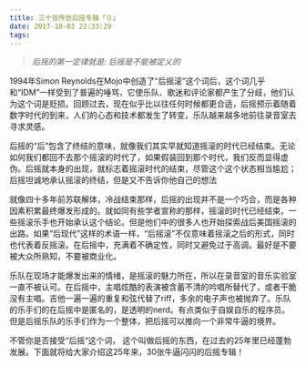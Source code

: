 ```yaml
---
title: 三十张传世后摇专辑「０」
date: 2017-10-03 22:33:29
tags:
---
```

> *后摇的第一定律就是: 后摇是不能被定义的*

1994年Simon Reynolds在Mojo中创造了“后摇滚”这个词后，这个词几乎和“IDM”一样受到了普遍的唾骂，它使乐队、歌迷和评论家都产生了分歧，他们认为这个词是贬损。回顾过去，现在似乎比以往任何时候都更合适，后摇预示着随着数字时代的到来，人们的心态和技术都发生了转变，乐队越来越多地前往录音室去寻求灵感。

后摇的“后”包含了终结的意味，就像我们其实早就知道摇滚的时代已经结束。无论如何我们都回不去那个摇滚的时代了，如果假装回到那个时代，我们反而显得虚伪。后摇就本身的出现，就标志着摇滚时代的结束，尽管这个这个状态相当尴尬；后摇坦诚地承认摇滚的终结，但是又不告诉你他自己的想法

就像四十多年前苏联解体，冷战结束那样，后摇的出现并不是一个巧合，而是各种因素积累最终爆发形成的。就如同有些学者宣称的那样，摇滚的时代已经结束，一些摇滚乐手也开始承认这个结论。但是他们中的很多人也开始探索战后美国摇滚的出路。如果“后现代”这样的术语一样，“后摇滚”不仅意味着摇滚之后的形式，同时也代表着反摇滚。在后摇中，充满着不确定性，同时又避免过于高调。最好是不要被大众所熟知，不要被商业化。

乐队在现场才能爆发出来的情绪，是摇滚的魅力所在，所以在录音室的音乐实验室一直不被认可。在后摇中，主唱炫酷的表演被含蓄不清的吟唱所替代了，或者干脆没有主唱。吉他一遍一遍的重复和弦代替了riff，多余的电子声也被抛弃了。乐队的乐手们的在后摇中是匿名的，是透明的nerd。有点类似于自娱自乐的程序员。但是后摇乐队的乐手们作为一个整体，把后摇可以推向一个非常牛逼的境界。

不管你是否接受“后摇“这个词， 这个叫做后摇的东西，在过去的25年里已经蓬勃发展。下面就将给大家介绍这25年来，30张牛逼闪闪的后摇专辑！